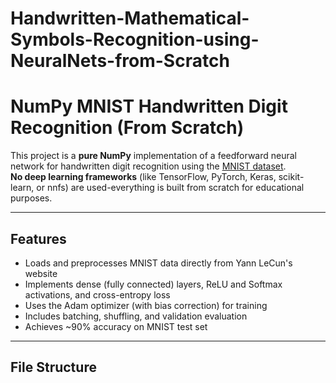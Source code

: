 # Handwritten-Mathematical-Symbols-Recognition-using-NeuralNets-from-Scratch

# NumPy MNIST Handwritten Digit Recognition (From Scratch)

This project is a **pure NumPy** implementation of a feedforward neural network for handwritten digit recognition using the [MNIST dataset](http://yann.lecun.com/exdb/mnist/).  
**No deep learning frameworks** (like TensorFlow, PyTorch, Keras, scikit-learn, or nnfs) are used-everything is built from scratch for educational purposes.

---

## Features

- Loads and preprocesses MNIST data directly from Yann LeCun's website
- Implements dense (fully connected) layers, ReLU and Softmax activations, and cross-entropy loss
- Uses the Adam optimizer (with bias correction) for training
- Includes batching, shuffling, and validation evaluation
- Achieves ~90% accuracy on MNIST test set

---

## File Structure

